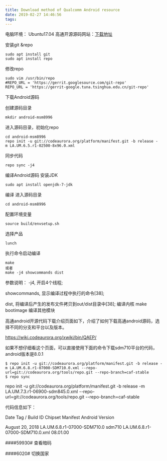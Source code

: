 ```yaml
---
title: Download method of Qualcomm Android resource
date: 2019-02-27 14:46:56
tags:
---
```


电脑环境： Ubuntu17.04    高通开源源码网站：[下载地址](https://wiki.codeaurora.org/xwiki/bin/QAEP/release)

安装git &repo

```  
sudo apt install git
sudo apt install repo
```

修改repo 

```
sudo vim /usr/bin/repo  
#REPO_URL = 'https://gerrit.googlesource.com/git-repo'
REPO_URL = 'https://gerrit-google.tuna.tsinghua.edu.cn/git-repo'
```
下载Android源码

创建源码目录  

```mkdir android-msm8996```

进入源码目录，初始化repo
```
cd android-msm8996
repo init -u git://codeaurora.org/platform/manifest.git -b release -m LA.UM.6.5.r1-02500-8x96.0.xml

```
同步代码

```repo sync -j4```

编译Android源码
安装JDK

```sudo apt install openjdk-7-jdk ```

编译
进入源码目录

```cd android-msm8996```

配置环境变量

```source build/envsetup.sh```

选择产品

```
lunch
```

执行命令启动编译
```
make
或者 
make -j4 showcommands dist

```
参数说明：
-j4, 开启4个线程;

showcommands, 显示编译过程中执行的命令[38];

dist, 将编译后产生的发布文件拷贝到out/dist目录中[38];
编译内核
make bootimage
编译其他模块



高通android开源代码下载介绍页面如下，介绍了如何下载高通android源码，选择不同的分支和平台以及版本。

https://wiki.codeaurora.org/xwiki/bin/QAEP/

如果不想仔细看这个页面，可以直接使用下面的命令下载sdm710平台的代码，android版本是8.0.1
```
$ repo init -u git://codeaurora.org/platform/manifest.git -b release -m LA.UM.6.8.r1-07000-SDM710.0.xml --repo-url=git://codeaurora.org/tools/repo.git --repo-branch=caf-stable
$ repo sync

```

repo init -u git://codeaurora.org/platform/manifest.git -b release -m LA.UM.7.3.r1-06900-sdm845.0.xml --repo-url=git://codeaurora.org/tools/repo.git --repo-branch=caf-stable

代码信息如下：

Date
Tag / Build ID
Chipset
Manifest
Android Version

August 20, 2018
LA.UM.6.8.r1-07000-SDM710.0
sdm710
LA.UM.6.8.r1-07000-SDM710.0.xml
08.01.00


####59930#
查看暗码

####6020#
切换国家